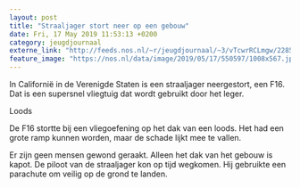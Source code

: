 ```yaml
---
layout: post
title: "Straaljager stort neer op een gebouw"
date: Fri, 17 May 2019 11:53:13 +0200
category: jeugdjournaal
externe_link: "http://feeds.nos.nl/~r/jeugdjournaal/~3/vTcwrRCLmgw/2285091"
feature_image: "https://nos.nl/data/image/2019/05/17/550597/1008x567.jpg"
---
```


<p>In Californië in de Verenigde Staten is een straaljager neergestort, een F16. Dat is een supersnel vliegtuig dat wordt gebruikt door het leger.</p>
<p>Loods</p>
<p>De F16 stortte bij een vliegoefening op het dak van een loods. Het had een grote ramp kunnen worden, maar de schade lijkt mee te vallen.</p>
<p>Er zijn geen mensen gewond geraakt. Alleen het dak van het gebouw is kapot. De piloot van de straaljager kon op tijd wegkomen. Hij gebruikte een parachute om veilig op de grond te landen.</p><img src="http://feeds.feedburner.com/~r/jeugdjournaal/~4/vTcwrRCLmgw" height="1" width="1" alt=""/>

